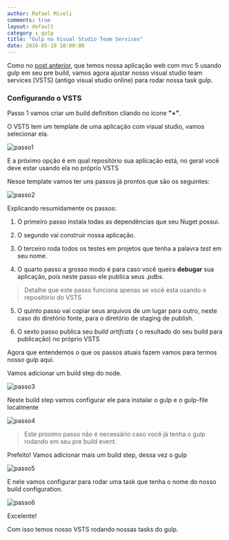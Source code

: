 ```yaml
---
author: Rafael Miceli
comments: true
layout: default 
category : gulp 
title: "Gulp no Visual Studio Team Services" 
date: 2016-05-18 10:00:00
---
```


Como no [post anterior](http://rafael-miceli.com.br/gulp/2016/05/14/Integrando-Gulp-ambientes-Build-MVC-5.html), que temos nossa aplicação web com mvc 5 usando gulp em seu pre build, vamos agora ajustar nosso visual studio team services [VSTS] (antigo visual studio online) para rodar nossa task gulp.

### Configurando o VSTS

Passo 1 vamos criar um build definition cliando no icone __"+"__.

O VSTS tem um template de uma aplicação com visual studio, vamos selecionar ela.

![passo1](http://rafael-miceli.com.br/ico/Gulp-Visual-Studio-Team-Services/passo1.png)

E a próximo opção é em qual repositório sua aplicação está, no geral você deve estar usando ela no próprio VSTS

Nesse template vamos ter uns passos já prontos que são os seguintes:

![passo2](http://rafael-miceli.com.br/ico/Gulp-Visual-Studio-Team-Services/passo2.png)

Explicando resumidamente os passos:

1. O primeiro passo instala todas as dependências que seu Nuget possui.

2. O segundo vai construir nossa aplicação. 

3. O terceiro roda todos os testes em projetos que tenha a palavra *test* em seu nome.

4. O quarto passo a grosso modo é para caso você queira __debugar__  sua aplicação, pois neste passo ele publica seus _.pdbs_. 

> Detalhe que este passo funciona apenas se você esta usando o repositório do VSTS

5. O quinto passo vai copiar seus arquivos de um lugar para outro, neste caso do diretório fonte, para o diretório de staging de publish.

6. O sexto passo publica seu _build artifcats_ ( o resultado do seu build para publicação) no próprio VSTS

Agora que entendemos o que os passos atuais fazem vamos para termos nosso gulp aqui.

Vamos adicionar um build step do node.

![passo3](http://rafael-miceli.com.br/ico/Gulp-Visual-Studio-Team-Services/passo3.png)

Neste build step vamos configurar ele para instalar o gulp e o gulp-file localmente

![passo4](http://rafael-miceli.com.br/ico/Gulp-Visual-Studio-Team-Services/passo4.png)

> Este próximo passo não é necessário caso você já tenha o gulp rodando em seu pre build event.
	
Prefeito! Vamos adicionar mais um build step, dessa vez o gulp

![passo5](http://rafael-miceli.com.br/ico/Gulp-Visual-Studio-Team-Services/passo5.png)

E nele vamos configurar para rodar uma task que tenha o nome do nosso build configuration.

![passo6](http://rafael-miceli.com.br/ico/Gulp-Visual-Studio-Team-Services/passo6.png)

Excelente!

Com isso temos nosso VSTS rodando nossas tasks do gulp.
